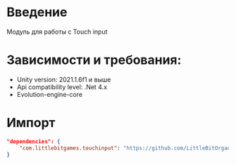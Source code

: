 # Введение
Модуль для работы с Touch input

# Зависимости и требования:
* Unity version: 2021.1.6f1 и выше
* Api compatibility level: .Net 4.x
* Evolution-engine-core 
# Импорт
```JSON
"dependencies": {
    "com.littlebitgames.touchinput": "https://github.com/LittleBitOrganization/evolution-engine-touch-input.git#1.0.0",
}
```
